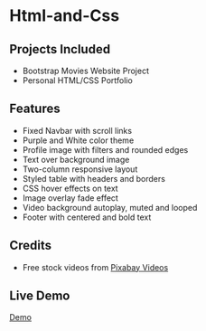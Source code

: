 # Html-and-Css


## Projects Included

- Bootstrap Movies Website Project
- Personal HTML/CSS Portfolio

## Features

- Fixed Navbar with scroll links
- Purple and White color theme
- Profile image with filters and rounded edges
- Text over background image
- Two-column responsive layout
- Styled table with headers and borders
- CSS hover effects on text
- Image overlay fade effect
- Video background autoplay, muted and looped
- Footer with centered and bold text


## Credits

- Free stock videos from [Pixabay Videos](https://pixabay.com/videos)

## Live Demo

[Demo](https://sameralmaqadas.github.io/Html-and-Css/)
